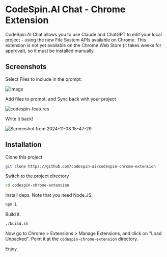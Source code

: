 # CodeSpin.AI Chat - Chrome Extension 

CodeSpin.AI Chat allows you to use Claude and ChatGPT to edit your local project - using the new File System APIs available on Chrome. 
This extension is not yet available on the Chrome Web Store (it takes weeks for approval), so it must be installed manually.

## Screenshots

Select Files to include in the prompt:

![image](https://github.com/user-attachments/assets/1e98b3a4-e9ec-4398-8222-8eb80b186e35)

Add files to prompt, and Sync back with your project

![codespin-features](https://github.com/user-attachments/assets/5f2da8cf-76f0-4c69-8234-a19556765cee)

Write it back!

![Screenshot from 2024-11-03 15-47-29](https://github.com/user-attachments/assets/e68dc74c-76ec-4410-9dfa-f6051d2d743a)


## Installation

Clone this project

```sh
git clone https://github.com/codespin-ai/codespin-chrome-extension
```

Switch to the project directory

```sh
cd codespin-chrome-extension
```

Install deps. Note that you need Node.JS.

```sh
npm i
```

Build it.

```sh
./build.sh
```

Now go to Chrome > Extensions > Manage Extensions, and click on "Load Unpacked".
Point it at the `codespin-chrome-extension` directory.

Enjoy.
